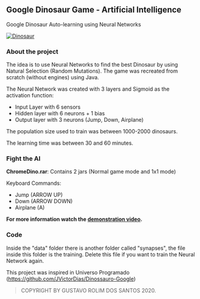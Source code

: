 ## Google Dinosaur Game - Artificial Intelligence

Google Dinosaur Auto-learning using Neural Networks

[![Dinosaur](https://github.com/GustavoRolimSantos/Chrome-Dino/blob/master/Treinado.gif)](https://www.youtube.com/watch?v=szKEPME56y8&feature=youtu.be)

### About the project
The idea is to use Neural Networks to find the best Dinosaur by using Natural Selection (Random Mutations).
The game was recreated from scratch (without engines) using Java.

The Neural Network was created with 3 layers and Sigmoid as the activation function:
- Input Layer with 6 sensors
- Hidden layer with 6 neurons + 1 bias
- Output layer with 3 neurons (Jump, Down, Airplane)

The population size used to train was between 1000-2000 dinosaurs.

The learning time was between 30 and 60 minutes.

### Fight the AI 
**ChromeDino.rar**: Contains 2 jars (Normal game mode and 1x1 mode)

Keyboard Commands:
- Jump (ARROW UP)
- Down (ARROW DOWN)
- Airplane (A)

**For more information watch the [demonstration video](https://www.youtube.com/watch?v=szKEPME56y8&feature=youtu.be).** 

### Code
Inside the "data" folder there is another folder called "synapses", the file inside this folder is the training.
Delete this file if you want to train the Neural Network again.

This project was inspired in Universo Programado (https://github.com/JVictorDias/Dinossauro-Google)

> COPYRIGHT BY GUSTAVO ROLIM DOS SANTOS 2020.